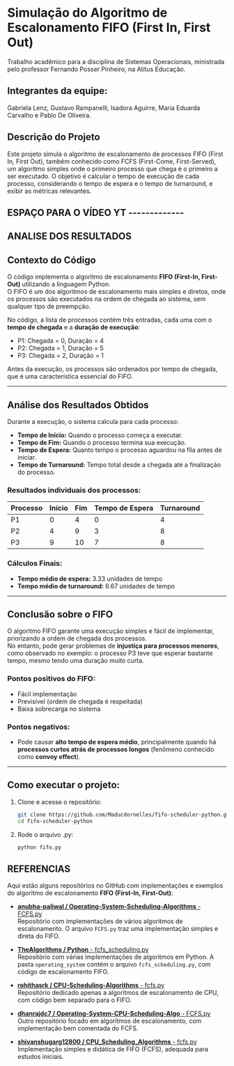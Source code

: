 # Simulação do Algoritmo de Escalonamento FIFO (First In, First Out)
Trabalho acadêmico para a disciplina de Sistemas Operacionais, ministrada pelo professor Fernando Posser Pinheiro, na Atitus Educação.

## Integrantes da equipe: 
Gabriela Lenz, Gustavo Rampanelli, Isadora Aguirre, Maria Eduarda Carvalho e Pablo De Oliveira.

## Descrição do Projeto
Este projeto simula o algoritmo de escalonamento de processos FIFO (First In, First Out), também conhecido como FCFS (First-Come, First-Served), um algoritmo simples onde o primeiro processo que chega é o primeiro a ser executado. O objetivo é calcular o tempo de execução de cada processo, considerando o tempo de espera e o tempo de turnaround, e exibir as métricas relevantes.

## ESPAÇO PARA O VÍDEO YT -------------

## ANALISE DOS RESULTADOS 
## Contexto do Código

O código implementa o algoritmo de escalonamento **FIFO (First-In, First-Out)** utilizando a linguagem Python.  
O FIFO é um dos algoritmos de escalonamento mais simples e diretos, onde os processos são executados na ordem de chegada ao sistema, sem qualquer tipo de preempção.

No código, a lista de processos contém três entradas, cada uma com o **tempo de chegada** e a **duração de execução**:

- P1: Chegada = 0, Duração = 4
- P2: Chegada = 1, Duração = 5
- P3: Chegada = 2, Duração = 1

Antes da execução, os processos são ordenados por tempo de chegada, que é uma característica essencial do FIFO.

---

## Análise dos Resultados Obtidos

Durante a execução, o sistema calcula para cada processo:

- **Tempo de Início:** Quando o processo começa a executar.
- **Tempo de Fim:** Quando o processo termina sua execução.
- **Tempo de Espera:** Quanto tempo o processo aguardou na fila antes de iniciar.
- **Tempo de Turnaround:** Tempo total desde a chegada até a finalização do processo.

### Resultados individuais dos processos:

| Processo | Início | Fim | Tempo de Espera | Turnaround |
|--------- | ------ | --- | --------------- | ---------- |
| P1 | 0 | 4 | 0 | 4 |
| P2 | 4 | 9 | 3 | 8 |
| P3 | 9 | 10 | 7 | 8 |

### Cálculos Finais:

- **Tempo médio de espera:** 3.33 unidades de tempo
- **Tempo médio de turnaround:** 6.67 unidades de tempo

---

## Conclusão sobre o FIFO

O algoritmo FIFO garante uma execução simples e fácil de implementar, priorizando a ordem de chegada dos processos.  
No entanto, pode gerar problemas de **injustiça para processos menores**, como observado no exemplo: o processo P3 teve que esperar bastante tempo, mesmo tendo uma duração muito curta.

### Pontos positivos do FIFO:
- Fácil implementação
- Previsível (ordem de chegada é respeitada)
- Baixa sobrecarga no sistema

### Pontos negativos:
- Pode causar **alto tempo de espera médio**, principalmente quando há **processos curtos atrás de processos longos** (fenômeno conhecido como **convoy effect**).
---

## Como executar o projeto:

1. Clone e acesse o repositório:
    ```bash
    git clone https://github.com/Maducdornelles/fifo-scheduler-python.git 
    cd fifo-scheduler-python
    ```
2. Rode o arquivo .py:
    ```bash
    python fifo.py
    ```

## REFERENCIAS 
Aqui estão alguns repositórios no GitHub com implementações e exemplos do algoritmo de escalonamento **FIFO (First-In, First-Out)**:

- [**anubha-paliwal / Operating-System-Scheduling-Algorithms** - FCFS.py](https://github.com/anubha-paliwal/Operating-System-Scheduling-Algorithms/blob/master/FCFS.py)  
Repositório com implementações de vários algoritmos de escalonamento. O arquivo `FCFS.py` traz uma implementação simples e direta do FIFO.

- [**TheAlgorithms / Python** - fcfs_scheduling.py](https://github.com/TheAlgorithms/Python/blob/master/operating_system/fcfs_scheduling.py)  
Repositório com várias implementações de algoritmos em Python. A pasta `operating_system` contém o arquivo `fcfs_scheduling.py`, com código de escalonamento FIFO.

- [**rohithasrk / CPU-Scheduling-Algorithms** - fcfs.py](https://github.com/rohithasrk/CPU-Scheduling-Algorithms/blob/master/fcfs.py)  
Repositório dedicado apenas a algoritmos de escalonamento de CPU, com código bem separado para o FIFO.

- [**dhanrajdc7 / Operating-System-CPU-Scheduling-Algo** - FCFS.py](https://github.com/dhanrajdc7/Operating-System-CPU-Scheduling-Algo/blob/master/FCFS.py)  
Outro repositório focado em algoritmos de escalonamento, com implementação bem comentada do FCFS.

- [**shivanshugarg12800 / CPU_Scheduling_Algorithms** - fcfs.py](https://github.com/shivanshugarg12800/CPU_Scheduling_Algorithms/blob/main/fcfs.py)  
Implementação simples e didática de FIFO (FCFS), adequada para estudos iniciais.

